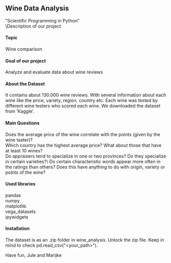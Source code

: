 ## Wine Data Analysis 
“Scientific Programming in Python”\
\Description of our project 

#### Topic 
Wine comparison

#### Goal of our project
Analyze and evaluate data about wine reviews 

#### About the Dataset
It contains about 130.000 wine reviews. With several information about each wine like the price, variety, region, country etc. Each wine was tested by different wine testers who scored each wine. We downloaded the dataset from ‘Kaggle’.

#### Main Questions
Does the average price of the wine correlate with the points (given by the wine taster)?\
Which country has the highest average price? What about those that have at least 10 wines?\
Do appraisers tend to specialize in one or two provinces? Do they specialize in certain varieties?\ 
Do certain characteristic words appear more often in the ratings than others? Does this have anything to do with origin, variety or points of the wine?

#### Used libraries
pandas\
numpy \
matplotlib\
vega_datasets\
ipywidgets

#### Installation 
The dataset is as an .zip folder in wine_analysis. Unlock the zip file. Keep in mind to check pd.read_csv("<your_path>").

Have fun, 
Jule and Marijke
